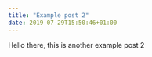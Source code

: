 ```yaml
---
title: "Example post 2"
date: 2019-07-29T15:50:46+01:00
---
```

Hello there, this is another example post 2
